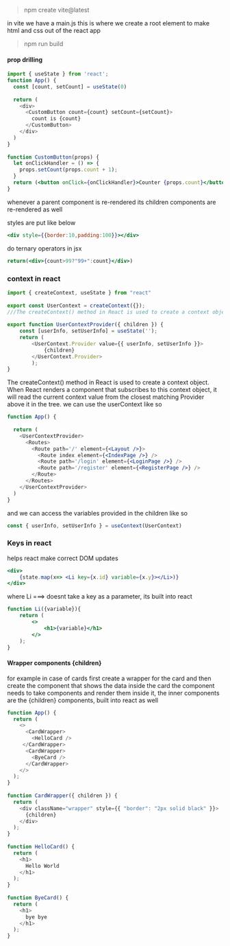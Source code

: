 > npm create vite@latest

in vite we have a main.js this is where we create a root element
to make html and css out of the react app

> npm run build

#### prop drilling

```jsx  
import { useState } from 'react';
function App() {
  const [count, setCount] = useState(0)
  
  return (
    <div>
      <CustomButton count={count} setCount={setCount}>
        count is {count}
      </CustomButton>
    </div>
  )
}
  
function CustomButton(props) {
  let onClickHandler = () => {
    props.setCount(props.count + 1);
  }
  return (<button onClick={onClickHandler}>Counter {props.count}</button>);
}
```


whenever a parent component is re-rendered its children components are re-rendered as well

styles are put like below
```jsx
<div style={{border:10,padding:100}}></div>
```

do ternary operators in jsx
```jsx
return(<div>{count>99?"99+":count}</div>)
```

### context in react
```jsx
import { createContext, useState } from "react"
  
export const UserContext = createContext({});
///The createContext() method in React is used to create a context object. When React renders a component that subscribes to this context object, it will read the current context value from the closest matching Provider above it in the tree.
  
export function UserContextProvider({ children }) {
    const [userInfo, setUserInfo] = useState('');
    return (
	    <UserContext.Provider value={{ userInfo, setUserInfo }}>
	        {children}
	    </UserContext.Provider>
	    );
}
```
The createContext() method in React is used to create a context object. When React renders a component that subscribes to this context object, it will read the current context value from the closest matching Provider above it in the tree.
we can use the userContext like so
```jsx
function App() {
  
  return (
    <UserContextProvider>
      <Routes>
        <Route path='/' element={<Layout />}>
          <Route index element={<IndexPage />} />
          <Route path='/login' element={<LoginPage />} />
          <Route path='/register' element={<RegisterPage />} />
        </Route>
      </Routes>
    </UserContextProvider>
  )
}
```

and we can access the variables provided in the children like so
```jsx
const { userInfo, setUserInfo } = useContext(UserContext)
```

### Keys in react

helps react make correct DOM updates

```jsx
<div>
	{state.map(x=> <Li key={x.id} variable={x.y}></Li>)}
</div>
```
where Li ===> doesnt take a key as a parameter, its built into react
```jsx
function Li({variable}){
	return (
		<>
			<h1>{variable}</h1>
		</>
	);
}
```

#### Wrapper components {children}
for example in case of cards first create a wrapper for the card and then create the component that shows the data inside the card
the component needs to take components and render them inside it, the inner components are the {children} components, built into react as well
```jsx
function App() {
  return (
    <>
      <CardWrapper>
        <HelloCard />
     </CardWrapper>
      <CardWrapper>
        <ByeCard />
      </CardWrapper>
    </>
  );
}
  
function CardWrapper({ children }) {
  return (
    <div className="wrapper" style={{ "border": "2px solid black" }}>
      {children}
    </div>
  );
}
  
function HelloCard() {
  return (
    <h1>
      Hello World
    </h1>
  );
}
  
function ByeCard() {
  return (
    <h1>
      bye bye
    </h1>
  );
}
```
